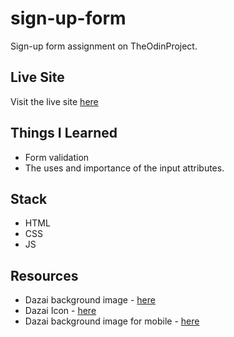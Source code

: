 # sign-up-form
Sign-up form assignment on TheOdinProject.
## Live Site
Visit the live site [here](https://jeru7.github.io/sign-up-form)
## Things I Learned 
- Form validation
- The uses and importance of the input attributes.
## Stack
- HTML
- CSS
- JS
## Resources
- Dazai background image - [here](https://jeru7.github.io/sign-up-form](https://www.pinterest.ph/pin/24066179251125835/)https://www.pinterest.ph/pin/24066179251125835/)
- Dazai Icon - [here](https://jeru7.github.io/sign-up-form](https://tenor.com/view/dazai-gif-1872525972237162985)https://tenor.com/view/dazai-gif-1872525972237162985)
- Dazai background image for mobile - [here](https://jeru7.github.io/sign-up-form](https://www.wallpaperflare.com/anime-bungou-stray-dogs-osamu-dazai-wallpaper-crxop/download)https://www.wallpaperflare.com/anime-bungou-stray-dogs-osamu-dazai-wallpaper-crxop/download)
